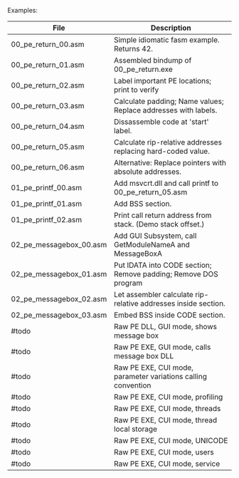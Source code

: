 Examples:

| File                            | Description                                                         |
| --------------------------------| ------------------------------------------------------------------- |
| 00\_pe\_return\_00.asm          | Simple idiomatic fasm example. Returns 42.                          |
| 00\_pe\_return\_01.asm          | Assembled bindump of 00\_pe\_return.exe                             |
| 00\_pe\_return\_02.asm          | Label important PE locations; print to verify                       |
| 00\_pe\_return\_03.asm          | Calculate padding; Name values; Replace addresses with labels.      |
| 00\_pe\_return\_04.asm          | Dissassemble code at 'start' label.                                 |
| 00\_pe\_return\_05.asm          | Calculate rip-relative addresses replacing hard-coded value.        |
| 00\_pe\_return\_06.asm          | Alternative: Replace pointers with absolute addresses.              |
| 01\_pe\_printf\_00.asm          | Add msvcrt.dll and call printf to 00\_pe\_return\_05.asm            |
| 01\_pe\_printf\_01.asm          | Add BSS section.                                                    |
| 01\_pe\_printf\_02.asm          | Print call return address from stack. (Demo stack offset.)          |
| 02\_pe\_messagebox\_00.asm      | Add GUI Subsystem, call GetModuleNameA and MessageBoxA              |
| 02\_pe\_messagebox\_01.asm      | Put IDATA into CODE section; Remove padding; Remove DOS program     |
| 02\_pe\_messagebox\_02.asm      | Let assembler calculate rip-relative addresses inside section.      |
| 02\_pe\_messagebox\_03.asm      | Embed BSS inside CODE section.                                      |
| #todo                           | Raw PE DLL, GUI mode, shows message box                             |
| #todo                           | Raw PE EXE, GUI mode, calls message box DLL                         |
| #todo                           | Raw PE EXE, CUI mode, parameter variations calling convention       |
| #todo                           | Raw PE EXE, CUI mode, profiling                                     |
| #todo                           | Raw PE EXE, CUI mode, threads                                       |
| #todo                           | Raw PE EXE, CUI mode, thread local storage                          |
| #todo                           | Raw PE EXE, CUI mode, UNICODE                                       |
| #todo                           | Raw PE EXE, CUI mode, users                                         |
| #todo                           | Raw PE EXE, CUI mode, service                                       |
